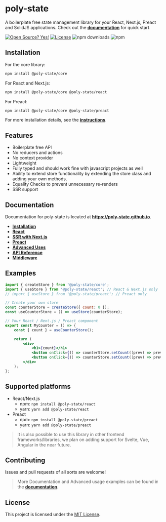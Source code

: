 # poly-state

A boilerplate free state management library for your React, Next.js, Preact and SolidJS applications. Check out the [**documentation**](https://poly-state.github.io) for quick start.

[![Open Source? Yes!](https://badgen.net/badge/Open%20Source%20%3F/Yes%21/blue?icon=github)](https://github.com/poly-state/poly-state/issues)
[![License](https://badgen.net/badge/License/MIT/blue)](https://github.com/poly-state/poly-state/blob/master/LICENSE)
![npm downloads](https://img.shields.io/npm/dm/@poly-state/core)
![npm](https://img.shields.io/npm/v/@poly-state/core)

## Installation

For the core library:

```bash
npm install @poly-state/core
```

For React and Next.js:

```bash
npm install @poly-state/core @poly-state/react
```

For Preact:

```bash
npm install @poly-state/core @poly-state/preact
```

For more installation details, see the [**instructions**](https://poly-state.github.io/docs/installation).

## Features

- Boilerplate free API
- No reducers and actions
- No context provider
- Lightweight
- Fully typed and should work fine with javascript projects as well
- Ability to extend store functionality by extending the store class and adding your own methods.
- Equality Checks to prevent unnecessary re-renders
- SSR support

## Documentation

Documentation for poly-state is located at **https://poly-state.github.io**.

- [**Installation**](https://poly-state.github.io/docs/installation)
- [**React**](https://poly-state.github.io/docs/react-quick-start)
- [**SSR with Next.js**](https://poly-state.github.io/docs/nextjs-ssr)
- [**Preact**](https://poly-state.github.io/docs/preact)
- [**Advanced Uses**](https://poly-state.github.io/docs/advanced-uses)
- [**API Reference**](https://poly-state.github.io/docs/api-reference)
- [**Middleware**](https://poly-state.github.io/docs/advanced-uses#middleware)

## Examples

```jsx
import { createStore } from '@poly-state/core';
import { useStore } from '@poly-state/react'; // React & Next.js only
// import { useStore } from '@poly-state/preact'; // Preact only

// Create your own store
const counterStore = createStore({ count: 0 });
const useCounterStore = () => useStore(counterStore);

// Your React / Next.js / Preact component
export const MyCounter = () => {
	const { count } = useCounterStore();

	return (
		<div>
			<h1>{count}</h1>
			<button onClick={() => counterStore.setCount((prev) => prev - 1)}>Decrement</button>
			<button onClick={() => counterStore.setCount((prev) => prev + 1)}>Increment</button>
		</div>
	);
};
```

## Supported platforms

- React/Next.js
  - npm: `npm install @poly-state/react`
  - yarn: `yarn add @poly-state/react`
- Preact
  - npm: `npm install @poly-state/preact`
  - yarn: `yarn add @poly-state/preact`

> It is also possible to use this library in other frontend frameworks/libraries, we plan on adding support for Svelte, Vue, Angular in the near future.

## Contributing

Issues and pull requests of all sorts are welcome!

> More Documentation and Advanced usage examples can be found in the [**documentation**](https://poly-state.github.io).

## License

This project is licensed under the [MIT License](https://github.com/poly-state/poly-state/blob/master/LICENSE).
